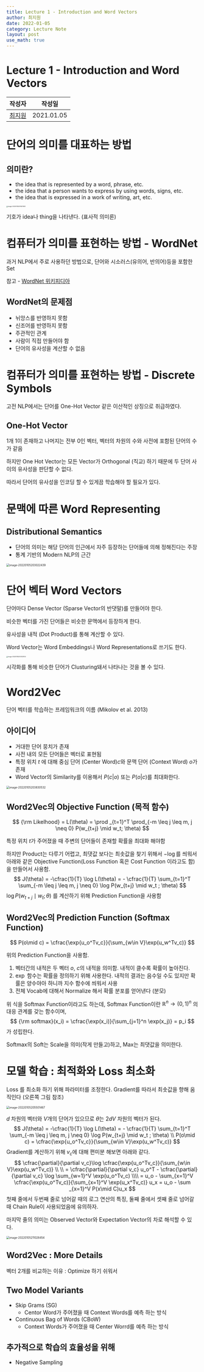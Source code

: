 ```yaml
---
title: Lecture 1 - Introduction and Word Vectors
author: 최지원
date: 2022-01-05
category: Lecture Note
layout: post
use_math: true
---
```


# Lecture 1 - Introduction and Word Vectors

|         작성자          |   작성일   |
| :---------------------: | :--------: |
| [최지원](jasonchoi.dev) | 2021.01.05 |



# 단어의 의미를 대표하는 방법 

## 의미란?

-   the idea that is represented by a word, phrase, etc.
-   the idea that a person wants to express by using words, signs, etc.
-   the idea that is expressed in a work of writing, art, etc.

<img src="../assets/image-20220105201621993.png" alt="image-20220105201621993" style="zoom:25%;" />

기호가 idea나 thing을 나타낸다. (표사적 의미론)

# 컴퓨터가 의미를 표현하는 방법 - WordNet

과거 NLP에서 주로 사용하던 방법으로, 단어와 시소러스(유의어, 반의어)등을 포함한 Set 

참고 - [WordNet 위키피디아](https://ko.wikipedia.org/wiki/%EC%9B%8C%EB%93%9C%EB%84%B7)

##  WordNet의 문제점

-   뉘앙스를 반영하지 못함
-   신조어를 반영하지 못함
-   주관적인 관계
-   사람이 직접 만들어야 함
-   단어의 유사성을 계산할 수 없음

# 컴퓨터가 의미를 표현하는 방법 - Discrete Symbols

고전 NLP에서는 단어를 One-Hot Vector 같은 이산적인 상징으로 취급하였다. 

## One-Hot Vector

1개 1이 존재하고 나머지는 전부 0인 벡터, 벡터의 차원의 수와 사전에 포함된 단어의 수가 같음

하지만 One Hot Vector는 모든 Vector가 Orthogonal (직교) 하기 때문에 두 단어 사이의 유사성을 판단할 수 없다. 

따라서 단어의 유사성을 인코딩 할 수 있게끔 학습해야 할 필요가 있다. 



# 문맥에 따른 Word Representing

## Distributional Semantics

-   단어의 의미는 해당 단어의 인근에서 자주 등장하는 단어들에 의해 정해진다는 주장
-   통계 기반의 Modern NLP의 근간

<img src="../assets/image-20220105203022439.png" alt="image-20220105203022439" style="zoom:50%;" />



# 단어 벡터 Word Vectors

단어마다 Dense Vector (Sparse Vector의 반댓말)를 만들어야 한다. 

비슷한 벡터를 가진 단어들은 비슷한 문맥에서 등장하게 한다. 

유사성을 내적 (Dot Product)를 통해 계산할 수 있다. 

Word Vector는 Word Embeddings나 Word Representations로 쓰기도 한다. 

<img src="../assets/image-20220105203333133.png" alt="image-20220105203333133" style="zoom:25%;" />

시각화를 통해 비슷한 단어가 Clusturing돼서 나타나는 것을 볼 수 있다. 



# Word2Vec

단어 벡터를 학습하는 프레임워크의 이름 (Mikolov et al. 2013)

## 아이디어

-   거대한 단어 뭉치가 존재
-   사전 내의 모든 단어들은 벡터로 표현됨
-   특정 위치 $t$ 에 대해 중심 단어 (Center Word)$c$와 문맥 단어 (Context Word) $o$가 존재
-   Word Vector의 Similarity를 이용해서 $P(c|o)$ 또는 $P(o|c)$를 최대화한다. 

<img src="../assets/image-20220105203830532.png" alt="image-20220105203830532" style="zoom:50%;" />



## Word2Vec의 Objective Function (목적 함수)

$$
{\rm Likelhood} = L(\theta) = \prod _{t=1}^T \prod_{-m \leq j \leq m, j \neq 0} P(w_{t+j} \mid w_t; \theta)
$$

특정 위치 $t$가 주어졌을 때 주변의 단어들이 존재할 확률을 최대화 해야함 

하지만 Product는 다루기 어렵고, 최댓값 보다는 최솟값을 찾기 위해서 $-\log$를 씌워서 아래와 같은 Objective Function(Loss Function 혹은 Cost Function 이라고도 함)을 만들어서 사용함. 
$$
J(\theta) = -\cfrac{1}{T} \log L(\theta) = - \cfrac{1}{T} \sum_{t=1}^T \sum_{-m \leq j \leq m, j \neq 0} \log P(w_{t+j} \mid w_t ; \theta)
$$
$\log P(w_{t+j} \mid w_t; \theta)$ 를 계산하기 위해 Prediction Function을 사용함



## Word2Vec의 Prediction Function (Softmax Function)

$$
P(o\mid c) = \cfrac{\exp{u_o^Tv_c}}{\sum_{w\in V}\exp(u_w^Tv_c)}
$$

위의 Prediction Function을 사용함. 

1.   벡터간의 내적은 두 벡터 $o$, $c$의 내적을 의미함. 내적이 클수록 확률이 높아진다. 
2.   $\exp$ 함수는 확률을 정의하기 위해 사용한다. 내적의 결과는 음수일 수도 있지만 확률은 양수야아 하니까 지수 함수에 씌워서 사용
3.   전체 Vocab에 대해서 Normalize 해서 확률 분포를 얻어낸다 (분모)

위 식을 Softmax Function이라고도 하는데, Softmax Function이란 $\mathbb{R}^n \rightarrow (0,1)^n$ 의 대응 관계를 갖는 함수이며,
$$
{\rm softmax}(x_i) = \cfrac{\exp(x_i)}{\sum_{j=1}^n \exp(x_j)} = p_i
$$
가 성립한다. 

Softmax의 Soft는 Scale을 의미(작게 만들고)하고, Max는 최댓값을 의미한다. 



# 모델 학습 : 최적화와 Loss 최소화 

Loss 를 최소화 하기 위해 파라미터를 조정한다. Gradient를 따라서 최솟값을 향해 움직인다 (오른쪽 그림 참조)

<img src="../assets/image-20220105205501467.png" alt="image-20220105205501467" style="zoom:50%;" />

$d$ 차원의 벡터와 $V$개의 단어가 있으므로 $\theta$는 $2dV$ 차원의 벡터가 된다. 
$$
J(\theta) = -\cfrac{1}{T} \log L(\theta) = - \cfrac{1}{T} \sum_{t=1}^T \sum_{-m \leq j \leq m, j \neq 0} \log P(w_{t+j} \mid w_t ; \theta)
\\
P(o\mid c) = \cfrac{\exp{u_o^Tv_c}}{\sum_{w\in V}\exp(u_w^Tv_c)}
$$
Gradient를 계산하기 위해   $v_c$에 대해 편미분 해보면 아래와 같다. 
$$
\cfrac{\partial}{\partial v_c}\log \cfrac{\exp{u_o^Tv_c}}{\sum_{w\in V}\exp(u_w^Tv_c)}
\\
\\
= \cfrac{\partial}{\partial v_c} u_o^T - \cfrac{\partial}{\partial v_c} \log \sum_{w=1}^V \exp(u_o^Tv_c)
\\\\
= u_o - \sum_{x=1}^V \cfrac{\exp(u_o^Tv_c)}{\sum_{x=1}^V \exp(u_x^Tv_c)} u_x
= u_o - \sum _{x=1}^V P(x\mid C)u_x
$$
첫째 줄에서 두번째 줄로 넘어갈 때의 로그 연산의 특징, 둘째 줄에서 셋째 줄로 넘어갈때 Chain Rule이 사용되었음에 유의하자.

마지막 줄의 의미는 Observed Vector와 Expectation Vector의 차로 해석할 수 있다. 

<img src="../assets/image-20220105211028454.png" alt="image-20220105211028454" style="zoom:50%;" />



## Word2Vec : More Details

벡터 2개를 비교하는 이유 : Optimize 하기 쉬워서 

## Two Model Variants

-   Skip Grams (SG)
    -   Centor Word가 주어졌을 때 Context Words를 예측 하는 방식
-   Continuous Bag of Words (CBoW)
    -   Context Words가 주어졌을 때 Center Worrd를 예측 하는 방식

## 추가적으로 학습의 효율성을 위해 

-   Negative Sampling 
